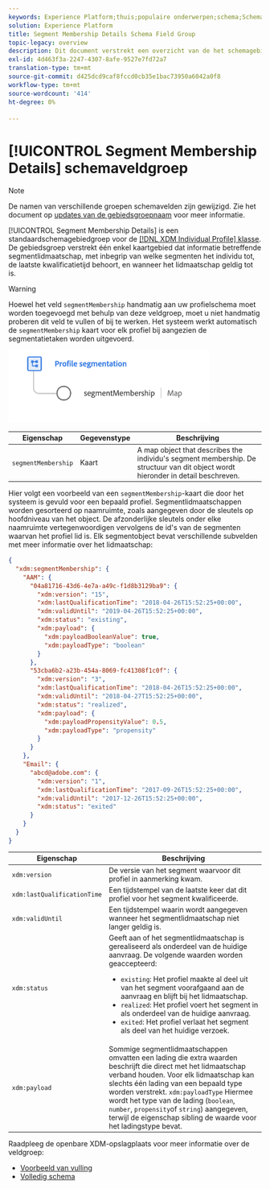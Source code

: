 ```yaml
---
keywords: Experience Platform;thuis;populaire onderwerpen;schema;Schema;XDM;individueel profiel;gebieden;schema's;Schema's;segment;segmentLidmaatschap;segmentlidmaatschap;Schemaontwerp;kaart;Kaart;
solution: Experience Platform
title: Segment Membership Details Schema Field Group
topic-legacy: overview
description: Dit document verstrekt een overzicht van de het schemagebiedgroep van de Details van het Lidmaatschap van het Segment.
exl-id: 4d463f3a-2247-4307-8afe-9527e7fd72a7
translation-type: tm+mt
source-git-commit: d425dcd9caf8fccd0cb35e1bac73950a6042a0f8
workflow-type: tm+mt
source-wordcount: '414'
ht-degree: 0%

---
```



# [!UICONTROL Segment Membership Details] schemaveldgroep

>[!NOTE]
>
>De namen van verschillende groepen schemavelden zijn gewijzigd. Zie het document op [updates van de gebiedsgroepnaam](../name-updates.md) voor meer informatie.

[!UICONTROL Segment Membership Details] is een standaardschemagebiedgroep voor de  [[!DNL XDM Individual Profile] klasse](../../classes/individual-profile.md). De gebiedsgroep verstrekt één enkel kaartgebied dat informatie betreffende segmentlidmaatschap, met inbegrip van welke segmenten het individu tot, de laatste kwalificatietijd behoort, en wanneer het lidmaatschap geldig tot is.

>[!WARNING]
>
>Hoewel het veld `segmentMembership` handmatig aan uw profielschema moet worden toegevoegd met behulp van deze veldgroep, moet u niet handmatig proberen dit veld te vullen of bij te werken. Het systeem werkt automatisch de `segmentMembership` kaart voor elk profiel bij aangezien de segmentatietaken worden uitgevoerd.

<img src="../../images/data-types/profile-segmentation.png" width="400" /><br />

| Eigenschap | Gegevenstype | Beschrijving |
| --- | --- | --- |
| `segmentMembership` | Kaart | A map object that describes the individu&#39;s segment membership. De structuur van dit object wordt hieronder in detail beschreven. |

Hier volgt een voorbeeld van een `segmentMembership`-kaart die door het systeem is gevuld voor een bepaald profiel. Segmentlidmaatschappen worden gesorteerd op naamruimte, zoals aangegeven door de sleutels op hoofdniveau van het object. De afzonderlijke sleutels onder elke naamruimte vertegenwoordigen vervolgens de id&#39;s van de segmenten waarvan het profiel lid is. Elk segmentobject bevat verschillende subvelden met meer informatie over het lidmaatschap:

```json
{
  "xdm:segmentMembership": {
    "AAM": {
      "04a81716-43d6-4e7a-a49c-f1d8b3129ba9": {
        "xdm:version": "15",
        "xdm:lastQualificationTime": "2018-04-26T15:52:25+00:00",
        "xdm:validUntil": "2019-04-26T15:52:25+00:00",
        "xdm:status": "existing",
        "xdm:payload": {
          "xdm:payloadBooleanValue": true,
          "xdm:payloadType": "boolean"
        }
      },
      "53cba6b2-a23b-454a-8069-fc41308f1c0f": {
        "xdm:version": "3",
        "xdm:lastQualificationTime": "2018-04-26T15:52:25+00:00",
        "xdm:validUntil": "2018-04-27T15:52:25+00:00",
        "xdm:status": "realized",
        "xdm:payload": {
          "xdm:payloadPropensityValue": 0.5,
          "xdm:payloadType": "propensity"
        }
      }
    },
    "Email": {
      "abcd@adobe.com": {
        "xdm:version": "1",
        "xdm:lastQualificationTime": "2017-09-26T15:52:25+00:00",
        "xdm:validUntil": "2017-12-26T15:52:25+00:00",
        "xdm:status": "exited"
      }
    }
  }
}
```

| Eigenschap | Beschrijving |
| --- | --- |
| `xdm:version` | De versie van het segment waarvoor dit profiel in aanmerking kwam. |
| `xdm:lastQualificationTime` | Een tijdstempel van de laatste keer dat dit profiel voor het segment kwalificeerde. |
| `xdm:validUntil` | Een tijdstempel waarin wordt aangegeven wanneer het segmentlidmaatschap niet langer geldig is. |
| `xdm:status` | Geeft aan of het segmentlidmaatschap is gerealiseerd als onderdeel van de huidige aanvraag. De volgende waarden worden geaccepteerd: <ul><li>`existing`: Het profiel maakte al deel uit van het segment voorafgaand aan de aanvraag en blijft bij het lidmaatschap.</li><li>`realized`: Het profiel voert het segment in als onderdeel van de huidige aanvraag.</li><li>`exited`: Het profiel verlaat het segment als deel van het huidige verzoek.</li></ul> |
| `xdm:payload` | Sommige segmentlidmaatschappen omvatten een lading die extra waarden beschrijft die direct met het lidmaatschap verband houden. Voor elk lidmaatschap kan slechts één lading van een bepaald type worden verstrekt. `xdm:payloadType` Hiermee wordt het type van de lading (`boolean`,  `number`,  `propensity`of  `string`) aangegeven, terwijl de eigenschap sibling de waarde voor het ladingstype bevat. |

Raadpleeg de openbare XDM-opslagplaats voor meer informatie over de veldgroep:

* [Voorbeeld van vulling](https://github.com/adobe/xdm/blob/master/components/mixins/profile/profile-personal-details.example.1.json)
* [Volledig schema](https://github.com/adobe/xdm/blob/master/components/mixins/profile/profile-personal-details.schema.json)
